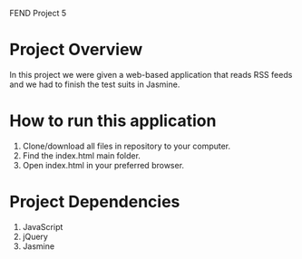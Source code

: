FEND Project 5

# Project Overview

In this project we were given a web-based application that reads RSS feeds and we had to finish the test suits in Jasmine. 


# How to run this application
1. Clone/download all files in repository to your computer.
2. Find the index.html main folder.
3. Open index.html in your preferred browser.

# Project Dependencies
1. JavaScript
2. jQuery
3. Jasmine
